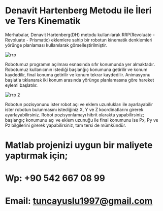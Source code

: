 # Denavit Hartenberg Metodu ile İleri ve Ters Kinematik
 
 Merhabalar, Denavit Hartenberg(DH) metodu kullanılarak RRP(Revoluate - Revoluate - Prismatic) eklemlere sahip bir robotun kinematik denklemleri yörünge planlaması kullanılarak görselleştirilmiştir.
 
 ![rrp](https://user-images.githubusercontent.com/82308015/177026024-eaf8f3e3-023a-48da-8bdb-1820b75c5acf.png)

Robotumuz programın açılması esnasında sıfır konumunda yer almaktadır. Robotumuz kullanıcının istediği başlanğıç konumuna getirilir ve konum kaydedilir, final konuma getirilir ve konum tekrar kaydedilir. Animasyonu başlat'a tıklanarak iki konum arasında yörünge planlamasına göre hareket eylemi başlatılır.

![rrp 2](https://user-images.githubusercontent.com/82308015/177026326-a01f2d41-9440-4a2c-b3f9-adb97923378f.png)

Robotun pozisyonunu ister robot açı ve eklem uzunlukları ile ayarlayabilir ister robotun bulunmasını istediğiniz X, Y ve Z koordinatlarını girerek ayarlayabilirsiniz.
Robot pozisyonlamayı hibrit olarakta yapabilirsiniz; başlangıç konumunu açı ve eklem uzunuğu ile final konumunu ise Px, Py ve Pz bilgilerini girerek yapabilirsiniz, tam tersi de mümkündür.

# Matlab projenizi uygun bir maliyete yaptırmak için;
# Wp: +90 542 667 08 99
# Email: tuncayuslu1997@gmail.com
